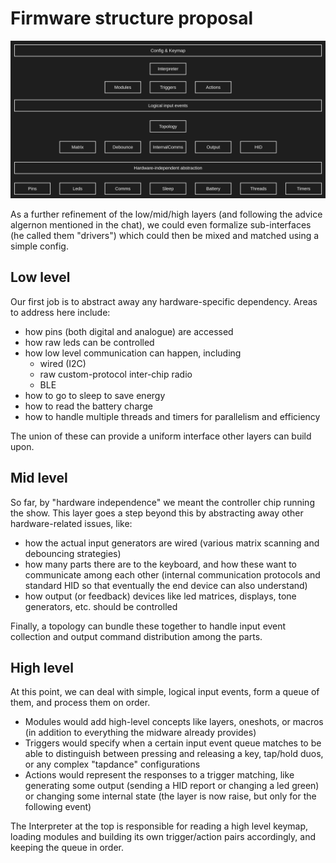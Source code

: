 # Firmware structure proposal

![Firmware structure](img/fw_structure.png)

As a further refinement of the low/mid/high layers (and following the advice algernon mentioned in the chat), we could even formalize sub-interfaces (he called them "drivers") which could then be mixed and matched using a simple config.

## Low level

Our first job is to abstract away any hardware-specific dependency.
Areas to address here include:

- how pins (both digital and analogue) are accessed
- how raw leds can be controlled
- how low level communication can happen, including
    - wired (I2C)
    - raw custom-protocol inter-chip radio
    - BLE
- how to go to sleep to save energy
- how to read the battery charge
- how to handle multiple threads and timers for parallelism and efficiency

The union of these can provide a uniform interface other layers can build upon.

## Mid level

So far, by "hardware independence" we meant the controller chip running the show.
This layer goes a step beyond this by abstracting away other hardware-related issues, like:

- how the actual input generators are wired (various matrix scanning and debouncing strategies)
- how many parts there are to the keyboard, and how these want to communicate among each other (internal communication protocols and standard HID so that eventually the end device can also understand)
- how output (or feedback) devices like led matrices, displays, tone generators, etc. should be controlled

Finally, a topology can bundle these together to handle input event collection and output command distribution among the parts.

## High level

At this point, we can deal with simple, logical input events, form a queue of them, and process them on order.

- Modules would add high-level concepts like layers, oneshots, or macros (in addition to everything the midware already provides)
- Triggers would specify when a certain input event queue matches to be able to distinguish between pressing and releasing a key, tap/hold duos, or any complex "tapdance" configurations
- Actions would represent the responses to a trigger matching, like generating some output (sending a HID report or changing a led green) or changing some internal state (the layer is now raise, but only for the following event)

The Interpreter at the top is responsible for reading a high level keymap, loading modules and building its own trigger/action pairs accordingly, and keeping the queue in order.